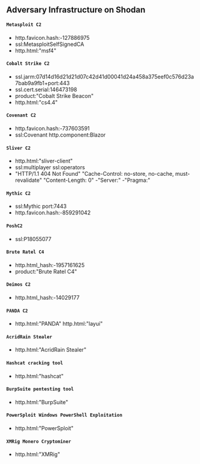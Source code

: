 ## Adversary Infrastructure on Shodan

#### `Metasploit C2`
- http.favicon.hash:-127886975
- ssl:MetasploitSelfSignedCA
- http.html:"msf4"

#### `Cobalt Strike C2`
- ssl.jarm:07d14d16d21d21d07c42d41d00041d24a458a375eef0c576d23a7bab9a9fb1+port:443
- ssl.cert.serial:146473198
- product:"Cobalt Strike Beacon"
- http.html:"cs4.4"

#### `Covenant C2`
- http.favicon.hash:-737603591
- ssl:Covenant http.component:Blazor

#### `Sliver C2`
- http.html:"sliver-client"
- ssl:multiplayer ssl:operators
- "HTTP/1.1 404 Not Found" "Cache-Control: no-store, no-cache, must-revalidate" "Content-Length: 0" -"Server:" -"Pragma:"

#### `Mythic C2`
- ssl:Mythic port:7443
- http.favicon.hash:-859291042

#### `PoshC2`
- ssl:P18055077

#### `Brute Ratel C4`
- http.html_hash:-1957161625
- product:"Brute Ratel C4"

#### `Deimos C2`
- http.html_hash:-14029177

#### `PANDA C2`
- http.html:"PANDA" http.html:"layui"

#### `AcridRain Stealer`
- http.html:"AcridRain Stealer"

#### `Hashcat cracking tool`
- http.html:"hashcat"

#### `BurpSuite pentesting tool`
- http.html:"BurpSuite"

#### `PowerSploit Windows PowerShell Exploitation`
- http.html:"PowerSploit"

#### `XMRig Monero Cryptominer`
- http.html:"XMRig"
